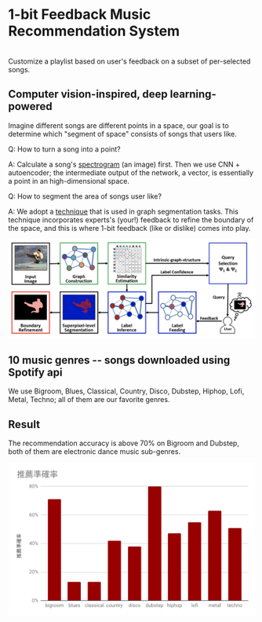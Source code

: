 # 1-bit Feedback Music Recommendation System

<br />
Customize a playlist based on user's feedback on a subset of per-selected songs.
<br />

## Computer vision-inspired, deep learning-powered

Imagine different songs are different points in a space, our goal is to determine which "segment of space" consists of songs that users like.

Q: How to turn a song into a point?

A: Calculate a song's [spectrogram](https://en.wikipedia.org/wiki/Spectrogram) (an image) first. Then we use CNN + autoencoder; the intermediate output of the network, a vector, is essentially a point in an high-dimensional space.

Q: How to segment the area of songs user like?

A: We adopt a [technique](https://link.springer.com/article/10.1007/s00138-018-0923-1) that is used in graph segmentation tasks. This technique incorporates experts's (your!) feedback to refine the boundary of the space, and this is where 1-bit feedback (like or dislike) comes into play.

![](segmentation.png)


## 10 music genres -- songs downloaded using Spotify api

We use Bigroom, Blues, Classical, Country, Disco, Dubstep, Hiphop, Lofi, Metal, Techno; all of them are our favorite genres.

## Result

The recommendation accuracy is above 70% on Bigroom and Dubstep, both of them are electronic dance music sub-genres.

![](result.png)
